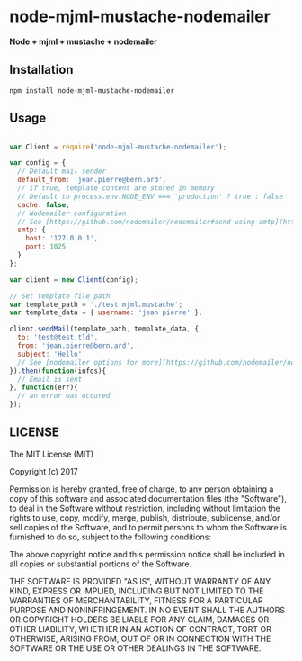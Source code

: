 # node-mjml-mustache-nodemailer

**Node + mjml + mustache + nodemailer**

## Installation

`npm install node-mjml-mustache-nodemailer`

## Usage

```javascript

var Client = require('node-mjml-mustache-nodemailer');

var config = {
  // Default mail sender
  default_from: 'jean.pierre@bern.ard',
  // If true, template content are stored in memory
  // Default to process.env.NODE_ENV === 'production' ? true : false
  cache: false,
  // Nodemailer configuration
  // See [https://github.com/nodemailer/nodemailer#send-using-smtp](https://github.com/nodemailer/nodemailer#send-using-smtp)
  smtp: {
    host: '127.0.0.1',
    port: 1025
  }
};

var client = new Client(config);

// Set template file path
var template_path = './test.mjml.mustache';
var template_data = { username: 'jean pierre' };

client.sendMail(template_path, template_data, {
  to: 'test@test.tld',
  from: 'jean.pierre@bern.ard',
  subject: 'Hello'
  // See [nodemailer options for more](https://github.com/nodemailer/nodemailer#tldr-usage-example)
}).then(function(infos){
  // Email is sent
}, function(err){
  // an error was occured
});
```

## LICENSE

The MIT License (MIT)

Copyright (c) 2017

Permission is hereby granted, free of charge, to any person obtaining a copy
of this software and associated documentation files (the "Software"), to deal
in the Software without restriction, including without limitation the rights
to use, copy, modify, merge, publish, distribute, sublicense, and/or sell
copies of the Software, and to permit persons to whom the Software is
furnished to do so, subject to the following conditions:

The above copyright notice and this permission notice shall be included in all
copies or substantial portions of the Software.

THE SOFTWARE IS PROVIDED "AS IS", WITHOUT WARRANTY OF ANY KIND, EXPRESS OR
IMPLIED, INCLUDING BUT NOT LIMITED TO THE WARRANTIES OF MERCHANTABILITY,
FITNESS FOR A PARTICULAR PURPOSE AND NONINFRINGEMENT. IN NO EVENT SHALL THE
AUTHORS OR COPYRIGHT HOLDERS BE LIABLE FOR ANY CLAIM, DAMAGES OR OTHER
LIABILITY, WHETHER IN AN ACTION OF CONTRACT, TORT OR OTHERWISE, ARISING FROM,
OUT OF OR IN CONNECTION WITH THE SOFTWARE OR THE USE OR OTHER DEALINGS IN THE
SOFTWARE.
